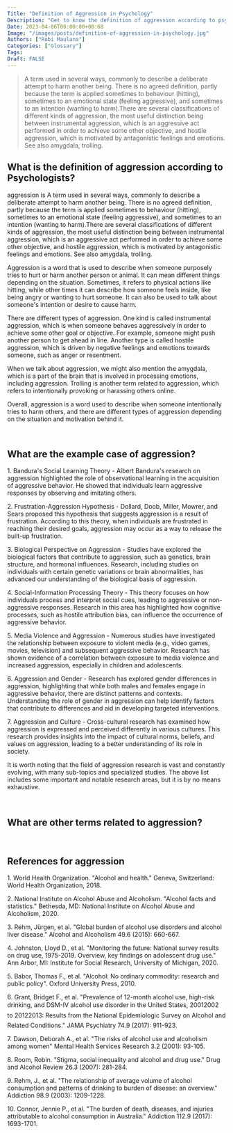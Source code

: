 ```yaml
---
Title: "Definition of Aggression in Psychology"
Description: "Get to know the definition of aggression according to psychologists."
Date: 2023-04-06T06:00:00+00:68
Image: "/images/posts/definition-of-aggression-in-psychology.jpg"
Authors: ["Robi Maulana"]
Categories: ["Glossary"]
Tags: 
Draft: FALSE
---
```





> A term used in several ways, commonly to describe a deliberate attempt to harm another being. There is no agreed definition, partly because the term is applied sometimes to behaviour (hitting), sometimes to an emotional state (feeling aggressive), and sometimes to an intention (wanting to harm).There are several classifications of different kinds of aggression, the most useful distinction being between instrumental aggression, which is an aggressive act performed in order to achieve some other objective, and hostile aggression, which is motivated by antagonistic feelings and emotions. See also amygdala, trolling.

## What is the definition of aggression according to Psychologists?

aggression is A term used in several ways, commonly to describe a deliberate attempt to harm another being. There is no agreed definition, partly because the term is applied sometimes to behaviour (hitting), sometimes to an emotional state (feeling aggressive), and sometimes to an intention (wanting to harm).There are several classifications of different kinds of aggression, the most useful distinction being between instrumental aggression, which is an aggressive act performed in order to achieve some other objective, and hostile aggression, which is motivated by antagonistic feelings and emotions. See also amygdala, trolling.

Aggression is a word that is used to describe when someone purposely tries to hurt or harm another person or animal. It can mean different things depending on the situation. Sometimes, it refers to physical actions like hitting, while other times it can describe how someone feels inside, like being angry or wanting to hurt someone. It can also be used to talk about someone's intention or desire to cause harm.

There are different types of aggression. One kind is called instrumental aggression, which is when someone behaves aggressively in order to achieve some other goal or objective. For example, someone might push another person to get ahead in line. Another type is called hostile aggression, which is driven by negative feelings and emotions towards someone, such as anger or resentment.

When we talk about aggression, we might also mention the amygdala, which is a part of the brain that is involved in processing emotions, including aggression. Trolling is another term related to aggression, which refers to intentionally provoking or harassing others online.

Overall, aggression is a word used to describe when someone intentionally tries to harm others, and there are different types of aggression depending on the situation and motivation behind it.

 

## What are the example case of aggression?

1\. Bandura's Social Learning Theory - Albert Bandura's research on aggression highlighted the role of observational learning in the acquisition of aggressive behavior. He showed that individuals learn aggressive responses by observing and imitating others.

2\. Frustration-Aggression Hypothesis - Dollard, Doob, Miller, Mowrer, and Sears proposed this hypothesis that suggests aggression is a result of frustration. According to this theory, when individuals are frustrated in reaching their desired goals, aggression may occur as a way to release the built-up frustration.

3\. Biological Perspective on Aggression - Studies have explored the biological factors that contribute to aggression, such as genetics, brain structure, and hormonal influences. Research, including studies on individuals with certain genetic variations or brain abnormalities, has advanced our understanding of the biological basis of aggression.

4\. Social-Information Processing Theory - This theory focuses on how individuals process and interpret social cues, leading to aggressive or non-aggressive responses. Research in this area has highlighted how cognitive processes, such as hostile attribution bias, can influence the occurrence of aggressive behavior.

5\. Media Violence and Aggression - Numerous studies have investigated the relationship between exposure to violent media (e.g., video games, movies, television) and subsequent aggressive behavior. Research has shown evidence of a correlation between exposure to media violence and increased aggression, especially in children and adolescents.

6\. Aggression and Gender - Research has explored gender differences in aggression, highlighting that while both males and females engage in aggressive behavior, there are distinct patterns and contexts. Understanding the role of gender in aggression can help identify factors that contribute to differences and aid in developing targeted interventions.

7\. Aggression and Culture - Cross-cultural research has examined how aggression is expressed and perceived differently in various cultures. This research provides insights into the impact of cultural norms, beliefs, and values on aggression, leading to a better understanding of its role in society.

It is worth noting that the field of aggression research is vast and constantly evolving, with many sub-topics and specialized studies. The above list includes some important and notable research areas, but it is by no means exhaustive.

 

## What are other terms related to aggression?

 

## References for aggression

1\. World Health Organization. "Alcohol and health." Geneva, Switzerland: World Health Organization, 2018.

2\. National Institute on Alcohol Abuse and Alcoholism. "Alcohol facts and statistics." Bethesda, MD: National Institute on Alcohol Abuse and Alcoholism, 2020.

3\. Rehm, Jürgen, et al. "Global burden of alcohol use disorders and alcohol liver disease." Alcohol and Alcoholism 49.6 (2015): 660-667.

4\. Johnston, Lloyd D., et al. "Monitoring the future: National survey results on drug use, 1975-2019. Overview, key findings on adolescent drug use." Ann Arbor, MI: Institute for Social Research, University of Michigan, 2020.

5\. Babor, Thomas F., et al. "Alcohol: No ordinary commodity: research and public policy". Oxford University Press, 2010.

6\. Grant, Bridget F., et al. "Prevalence of 12-month alcohol use, high-risk drinking, and DSM-IV alcohol use disorder in the United States, 20012002 to 20122013: Results from the National Epidemiologic Survey on Alcohol and Related Conditions." JAMA Psychiatry 74.9 (2017): 911-923.

7\. Dawson, Deborah A., et al. "The risks of alcohol use and alcoholism among women" Mental Health Services Research 3.2 (2001): 93-105.

8\. Room, Robin. "Stigma, social inequality and alcohol and drug use." Drug and Alcohol Review 26.3 (2007): 281-284.

9\. Rehm, J., et al. "The relationship of average volume of alcohol consumption and patterns of drinking to burden of disease: an overview." Addiction 98.9 (2003): 1209-1228.

10\. Connor, Jennie P., et al. "The burden of death, diseases, and injuries attributable to alcohol consumption in Australia." Addiction 112.9 (2017): 1693-1701.
